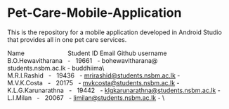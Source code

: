 # Pet-Care-Mobile-Application
This is the repository for a mobile application developed in Android Studio that provides all in one pet care services. 

Name &nbsp; &nbsp; &nbsp; &nbsp; &nbsp; &nbsp; &nbsp; &nbsp; &nbsp; &nbsp; &nbsp; &nbsp;                            Student ID              Email                       Github username\
B.O.Hewavitharana &nbsp;  - &nbsp;   19661 &nbsp;   -  bohewavitharana@<br />students.nsbm.ac.lk  -  buddhiima\ <br />
M.R.I.Rashid &nbsp;       - &nbsp;   19436 &nbsp;   -  mrirashid@students.nsbm.ac.lk        - \
M.V.K.Costa &nbsp;        - &nbsp;   20175 &nbsp;   -  mvkcosta@students.nsbm.ac.lk         - \
K.L.G.Karunarathna &nbsp; - &nbsp;   19442 &nbsp;   -  klgkarunarathna@students.nsbm.ac.lk  - \
L.I.Milan &nbsp;          - &nbsp;   20067 &nbsp;   -  limilan@students.nsbm.ac.lk          - \
